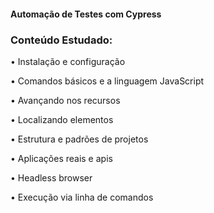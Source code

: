 #### Automação de Testes com Cypress

### Conteúdo Estudado:

• Instalação e configuração

• Comandos básicos e a linguagem JavaScript

• Avançando nos recursos

• Localizando elementos

• Estrutura e padrões de projetos

• Aplicações reais e apis

• Headless browser

• Execução via linha de comandos